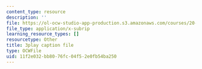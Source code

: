 ```yaml
---
content_type: resource
description: ''
file: https://ol-ocw-studio-app-production.s3.amazonaws.com/courses/20-219-becoming-the-next-bill-nye-writing-and-hosting-the-educational-show-january-iap-2015/11f2e032bb8076fc04f52e0fb54ba250_qkkI9Z9tKvo.srt
file_type: application/x-subrip
learning_resource_types: []
resourcetype: Other
title: 3play caption file
type: OCWFile
uid: 11f2e032-bb80-76fc-04f5-2e0fb54ba250
---
```

